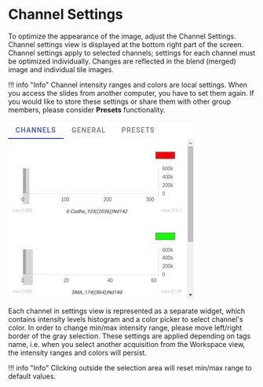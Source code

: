 # Channel Settings

To optimize the appearance of the image, adjust the Channel Settings. Channel settings view is displayed at the bottom right part of the screen. Channel settings apply to selected channels; settings for each channel must be optimized individually. Changes are reflected in the blend \(merged\) image and individual tile images.

!!! info "Info"
    Channel intensity ranges and colors are local settings. When you access the slides from another computer, you have to set them again. If you would like to store these settings or share them with other group members, please consider **Presets** functionality.

![Channel settings view](../assets/channel-settings.png)

Each channel in settings view is represented as a separate widget, which contains intensity levels histogram and a color picker to select channel's color. In order to change min/max intensity range, please move left/right border of the gray selection. These settings are applied depending on tags name, i.e. when you select another acquisition from the Workspace view, the intensity ranges and colors will persist.

!!! info "Info"
    Clicking outside the selection area will reset min/max range to default values.
